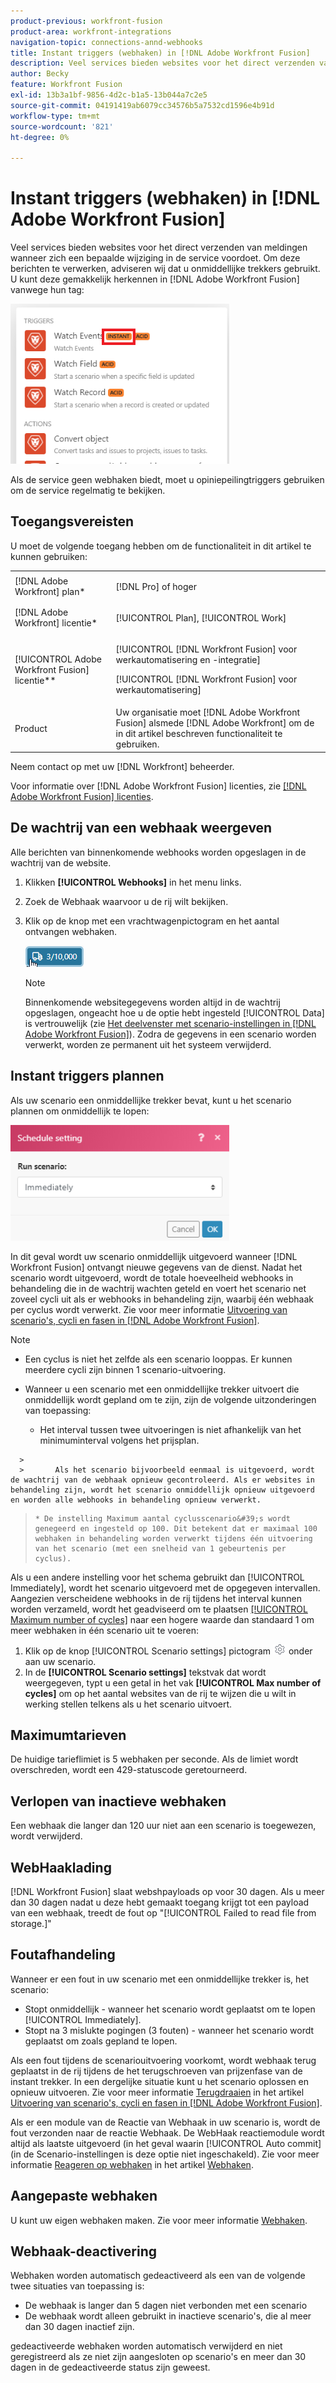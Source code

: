 ```yaml
---
product-previous: workfront-fusion
product-area: workfront-integrations
navigation-topic: connections-annd-webhooks
title: Instant triggers (webhaken) in [!DNL Adobe Workfront Fusion]
description: Veel services bieden websites voor het direct verzenden van meldingen wanneer zich een bepaalde wijziging in de service voordoet. Om deze berichten te verwerken, adviseren wij dat u onmiddellijke trekkers gebruikt. In dit artikel worden het gebruik en de functionaliteit beschreven van instant-triggers in Adobe Workfront Fusion.
author: Becky
feature: Workfront Fusion
exl-id: 13b3a1bf-9856-4d2c-b1a5-13b044a7c2e5
source-git-commit: 04191419ab6079cc34576b5a7532cd1596e4b91d
workflow-type: tm+mt
source-wordcount: '821'
ht-degree: 0%

---
```


# Instant triggers (webhaken) in [!DNL Adobe Workfront Fusion]

Veel services bieden websites voor het direct verzenden van meldingen wanneer zich een bepaalde wijziging in de service voordoet. Om deze berichten te verwerken, adviseren wij dat u onmiddellijke trekkers gebruikt. U kunt deze gemakkelijk herkennen in [!DNL Adobe Workfront Fusion] vanwege hun tag:

![](assets/instant-350x256.png)

Als de service geen webhaken biedt, moet u opiniepeilingtriggers gebruiken om de service regelmatig te bekijken.

## Toegangsvereisten

U moet de volgende toegang hebben om de functionaliteit in dit artikel te kunnen gebruiken:

<table style="table-layout:auto"> 
 <col> 
 <col> 
 <tbody> 
  <tr> 
    <td role="rowheader">[!DNL Adobe Workfront] plan*</td> 
   <td> <p>[!DNL Pro] of hoger</p> </td> 
  </tr> 
  <tr data-mc-conditions=""> 
   <td role="rowheader">[!DNL Adobe Workfront] licentie*</td> 
   <td> <p>[!UICONTROL Plan], [!UICONTROL Work]</p> </td> 
  </tr> 
  <tr> 
   <td role="rowheader">[!UICONTROL Adobe Workfront Fusion] licentie**</td> 
   <td> <p>[!UICONTROL [!DNL Workfront Fusion] voor werkautomatisering en -integratie] </p> <p>[!UICONTROL [!DNL Workfront Fusion] voor werkautomatisering]</p>  </td> 
  </tr> 
  <tr> 
   <td role="rowheader">Product</td> 
   <td>Uw organisatie moet [!DNL Adobe Workfront Fusion] alsmede [!DNL Adobe Workfront] om de in dit artikel beschreven functionaliteit te gebruiken.</td> 
  </tr> 
 </tbody> 
</table>

Neem contact op met uw [!DNL Workfront] beheerder.

Voor informatie over [!DNL Adobe Workfront Fusion] licenties, zie [[!DNL Adobe Workfront Fusion] licenties](../../workfront-fusion/get-started/license-automation-vs-integration.md).

## De wachtrij van een webhaak weergeven

Alle berichten van binnenkomende webhooks worden opgeslagen in de wachtrij van de website.

1. Klikken **[!UICONTROL Webhooks]** in het menu links.
1. Zoek de Webhaak waarvoor u de rij wilt bekijken.
1. Klik op de knop met een vrachtwagenpictogram en het aantal ontvangen webhaken.

   ![](assets/webhooks-truck-icon.png)

   >[!NOTE]
   >
   >Binnenkomende websitegegevens worden altijd in de wachtrij opgeslagen, ongeacht hoe u de optie hebt ingesteld [!UICONTROL Data] is vertrouwelijk (zie [Het deelvenster met scenario-instellingen in [!DNL Adobe Workfront Fusion]](../../workfront-fusion/scenarios/scenario-settings-panel.md)). Zodra de gegevens in een scenario worden verwerkt, worden ze permanent uit het systeem verwijderd.

## Instant triggers plannen

Als uw scenario een onmiddellijke trekker bevat, kunt u het scenario plannen om onmiddellijk te lopen:

![](assets/schedule-setting-350x185.png)

In dit geval wordt uw scenario onmiddellijk uitgevoerd wanneer [!DNL Workfront Fusion] ontvangt nieuwe gegevens van de dienst. Nadat het scenario wordt uitgevoerd, wordt de totale hoeveelheid webhooks in behandeling die in de wachtrij wachten geteld en voert het scenario net zoveel cycli uit als er webhooks in behandeling zijn, waarbij één webhaak per cyclus wordt verwerkt. Zie voor meer informatie [Uitvoering van scenario&#39;s, cycli en fasen in [!DNL Adobe Workfront Fusion]](../../workfront-fusion/scenarios/scenario-execution-cycles-phases.md).

>[!NOTE]
>
>* Een cyclus is niet het zelfde als een scenario looppas. Er kunnen meerdere cycli zijn binnen 1 scenario-uitvoering.
>* Wanneer u een scenario met een onmiddellijke trekker uitvoert die onmiddellijk wordt gepland om te zijn, zijn de volgende uitzonderingen van toepassing:
   >
   >     * Het interval tussen twee uitvoeringen is niet afhankelijk van het minimuminterval volgens het prijsplan.

      >
      >       Als het scenario bijvoorbeeld eenmaal is uitgevoerd, wordt de wachtrij van de webhaak opnieuw gecontroleerd. Als er websites in behandeling zijn, wordt het scenario onmiddellijk opnieuw uitgevoerd en worden alle webhooks in behandeling opnieuw verwerkt.
   >   
   >     * De instelling Maximum aantal cyclusscenario&#39;s wordt genegeerd en ingesteld op 100. Dit betekent dat er maximaal 100 webhaken in behandeling worden verwerkt tijdens één uitvoering van het scenario (met een snelheid van 1 gebeurtenis per cyclus).
>



Als u een andere instelling voor het schema gebruikt dan [!UICONTROL Immediately], wordt het scenario uitgevoerd met de opgegeven intervallen. Aangezien verscheidene webhooks in de rij tijdens het interval kunnen worden verzameld, wordt het geadviseerd om te plaatsen [[!UICONTROL Maximum number of cycles]](../../workfront-fusion/scenarios/scenario-settings-panel.md#maximum) naar een hogere waarde dan standaard 1 om meer webhaken in één scenario uit te voeren:

1. Klik op de knop [!UICONTROL Scenario settings] pictogram ![](assets/gear-icon-settings.png) onder aan uw scenario.
1. In de **[!UICONTROL Scenario settings]** tekstvak dat wordt weergegeven, typt u een getal in het vak **[!UICONTROL Max number of cycles]** om op het aantal websites van de rij te wijzen die u wilt in werking stellen telkens als u het scenario uitvoert.

## Maximumtarieven

De huidige tarieflimiet is 5 webhaken per seconde. Als de limiet wordt overschreden, wordt een 429-statuscode geretourneerd.

## Verlopen van inactieve webhaken

Een webhaak die langer dan 120 uur niet aan een scenario is toegewezen, wordt verwijderd.

## WebHaaklading

[!DNL Workfront Fusion] slaat webshpayloads op voor 30 dagen. Als u meer dan 30 dagen nadat u deze hebt gemaakt toegang krijgt tot een payload van een webhaak, treedt de fout op &quot;[!UICONTROL Failed to read file from storage.]&quot;

## Foutafhandeling

Wanneer er een fout in uw scenario met een onmiddellijke trekker is, het scenario:

* Stopt onmiddellijk - wanneer het scenario wordt geplaatst om te lopen [!UICONTROL Immediately].
* Stopt na 3 mislukte pogingen (3 fouten) - wanneer het scenario wordt geplaatst om zoals gepland te lopen.

Als een fout tijdens de scenariouitvoering voorkomt, wordt webhaak terug geplaatst in de rij tijdens de het terugschroeven van prijzenfase van de instant trekker. In een dergelijke situatie kunt u het scenario oplossen en opnieuw uitvoeren. Zie voor meer informatie [Terugdraaien](../../workfront-fusion/scenarios/scenario-execution-cycles-phases.md#rollback) in het artikel [Uitvoering van scenario&#39;s, cycli en fasen in [!DNL Adobe Workfront Fusion]](../../workfront-fusion/scenarios/scenario-execution-cycles-phases.md).

Als er een module van de Reactie van Webhaak in uw scenario is, wordt de fout verzonden naar de reactie Webhaak. De WebHaak reactiemodule wordt altijd als laatste uitgevoerd (in het geval waarin [!UICONTROL Auto commit] (in de Scenario-instellingen is deze optie niet ingeschakeld). Zie voor meer informatie [Reageren op webhaken](../../workfront-fusion/apps-and-their-modules/webhooks-updated.md#respondi) in het artikel [Webhaken](../../workfront-fusion/apps-and-their-modules/webhooks-updated.md).

## Aangepaste webhaken

U kunt uw eigen webhaken maken. Zie voor meer informatie [Webhaken](../../workfront-fusion/apps-and-their-modules/webhooks-updated.md).

## Webhaak-deactivering

Webhaken worden automatisch gedeactiveerd als een van de volgende twee situaties van toepassing is:

* De webhaak is langer dan 5 dagen niet verbonden met een scenario
* De webhaak wordt alleen gebruikt in inactieve scenario&#39;s, die al meer dan 30 dagen inactief zijn.

gedeactiveerde webhaken worden automatisch verwijderd en niet geregistreerd als ze niet zijn aangesloten op scenario&#39;s en meer dan 30 dagen in de gedeactiveerde status zijn geweest.


